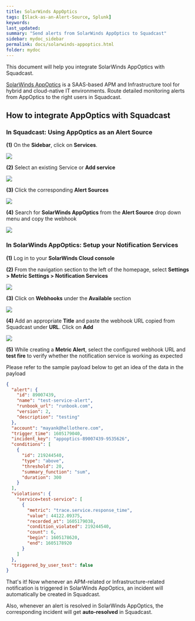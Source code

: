 ```yaml
---
title: SolarWinds AppOptics
tags: [Slack-as-an-Alert-Source, Splunk]
keywords: 
last_updated: 
summary: "Send alerts from SolarWinds AppOptics to Squadcast"
sidebar: mydoc_sidebar
permalink: docs/solarwinds-appoptics.html
folder: mydoc
---
```


This document will help you integrate SolarWinds AppOptics with Squadcast.

[SolarWinds AppOptics](https://www.solarwinds.com/appoptics) is a SAAS-based APM and Infrastructure tool for hybrid and cloud-native IT environments.
Route detailed monitoring alerts from AppOptics to the right users in Squadcast.

## How to integrate AppOptics with Squadcast

### In Squadcast: Using AppOptics as an Alert Source

**(1)** On the **Sidebar**, click on **Services**.

![](images/integration_1-1.png)

**(2)** Select an existing Service or **Add service** 

![](images/integration_1-2.png)

**(3)** Click the corresponding **Alert Sources**

![](images/integration_1.png)

**(4)** Search for **SolarWinds AppOptics** from  the **Alert Source** drop down menu and copy the webhook

![](images/appoptics_1.png)

### In SolarWinds AppOptics: Setup your Notification Services

**(1)** Log in to your **SolarWinds Cloud console**

**(2)** From the navigation section to the left of the homepage, select  **Settings > Metric Settings > Notification Services**

![](images/appoptics_2.png)

**(3)** Click on **Webhooks** under the **Available** section

![](images/appoptics_3.png)

**(4)** Add an appropriate **Title** and paste the webhook URL copied from Squadcast under **URL**. Click on **Add**

![](images/appoptics_4.png)

**(5)** While creating a **Metric Alert**, select the configured webhook URL and **test fire** to verify whether the notification service is working as expected

Please refer to the sample payload below to get an idea of the data in the payload

```json
{
  "alert": {
    "id": 89007439,
    "name": "test-service-alert",
    "runbook_url": "runbook.com",
    "version": 2,
    "description": "testing"
  },
  "account": "mayank@hellothere.com",
  "trigger_time": 1605179040,
  "incident_key": "appoptics-89007439-9535626",
  "conditions": [
    {
      "id": 219244540,
      "type": "above",
      "threshold": 20,
      "summary_function": "sum",
      "duration": 300
    }
  ],
  "violations": {
    "service=test-service": [
      {
        "metric": "trace.service.response_time",
        "value": 44122.09375,
        "recorded_at": 1605179038,
        "condition_violated": 219244540,
        "count": 6,
        "begin": 1605178620,
        "end": 1605178920
      }
    ]
  },
  "triggered_by_user_test": false
}
```

That's it! Now whenever an APM-related or Infrastructure-related notification is triggered in SolarWinds AppOptics, an incident will automatically be created in Squadcast. 

Also, whenever an alert is resolved in SolarWinds AppOptics, the corresponding incident will get **auto-resolved** in Squadcast.